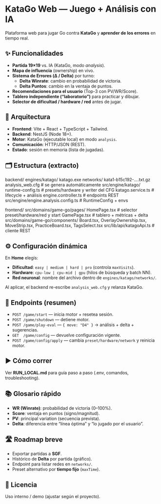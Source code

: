 # KataGo Web — Juego + Análisis con IA

Plataforma web para jugar Go contra **KataGo** y **aprender de los errores** en tiempo real.

## ✨ Funcionalidades

-  **Partida 19×19** vs. IA (KataGo, modo _analysis_).
-  **Mapa de influencia** (ownership) en vivo.
-  **Sistema de Errores (Δ / Delta)** por turno:
   -  **Delta Winrate**: cambio en probabilidad de victoria.
   -  **Delta Puntos**: cambio en la ventaja de puntos.
-  **Recomendaciones para el usuario** (Top-3 con PV/WR/Score).
-  **Tablero independiente (“laboratorio”)** para practicar y dibujar.
-  **Selector de dificultad / hardware / red** antes de jugar.

## 🧩 Arquitectura

-  **Frontend**: Vite + React + TypeScript + Tailwind.
-  **Backend**: NestJS (Node 18+).
-  **Motor**: KataGo (ejecutable local) en modo `analysis`.
-  **Comunicación**: HTTP/JSON (REST).
-  **Estado**: sesión en memoria (lista de jugadas).

## 🗂️ Estructura (extracto)

backend/
engines/katago/
katago.exe
networks/
kata1-b15c192-....txt.gz
analysis_web.cfg # se genera automáticamente
src/engine/katago/
runtime-config.ts # presets/hardware y writer del CFG
katago.service.ts # lifecycle + análisis
engine.controller.ts # endpoints REST
src/engine/engine.analysis.config.ts # RuntimeConfig + envs

frontend/
src/domains/game-go/pages/
HomePage.tsx # selector preset/hardware/red y start
GamePage.tsx # tablero + métricas + delta
src/domains/game-go/components/
Board.tsx, OverlayOwnership.tsx, MoveStrip.tsx, PracticeBoard.tsx, TagsSelect.tsx
src/lib/api/katagoApi.ts # cliente REST

## ⚙️ Configuración dinámica

En **Home** elegís:

-  **Dificultad**: `easy | medium | hard | pro` (controla `maxVisits`).
-  **Hardware**: `cpu-low | cpu-mid | gpu` (hilos de búsqueda y batch NN).
-  **Red neuronal**: nombre del archivo dentro de `engines/katago/networks/`.

Al aplicar, el backend re-escribe `analysis_web.cfg` y relanza KataGo.

## 🔌 Endpoints (resumen)

-  `POST /game/start` — inicia motor + resetea sesión.
-  `POST /game/shutdown` — detiene motor.
-  `POST /game/play-eval` — `{ move: "D4" }` → análisis + delta + sugerencias.
-  `GET  /game/config` — devuelve configuración vigente.
-  `POST /game/config/apply` — cambia `preset/hardware/network` y reinicia motor.

## ▶️ Cómo correr

Ver **RUN_LOCAL.md** para guía paso a paso (.env, comandos, troubleshooting).

## 📚 Glosario rápido

-  **WR (Winrate)**: probabilidad de victoria (0–100%).
-  **Score**: ventaja en puntos (signo/magnitud).
-  **PV**: principal variation (secuencia prevista).
-  **Delta**: diferencia entre “línea óptima” y “lo jugado por el usuario”.

## 🛣️ Roadmap breve

-  Exportar partidas a **SGF**.
-  Histórico de **Delta** por partida (gráfico).
-  Endpoint para listar redes en `networks/`.
-  Preset alternativo por **tiempo fijo** (`maxTime`).

## 📜 Licencia

Uso interno / demo (ajustar según el proyecto).
